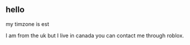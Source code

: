 ## hello

my timzone is est

I am from the uk but I live in canada
you can contact me through roblox.
